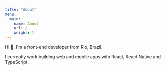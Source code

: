 ```yaml
---
title: "About"
menu:
  main:
    name: About
    url: /
    weight: 1
---
```


Hi 👋, I'm a front-end developer from Rio, Brazil.

I currently work building web and mobile apps with React, React Native and
TypeScript.
